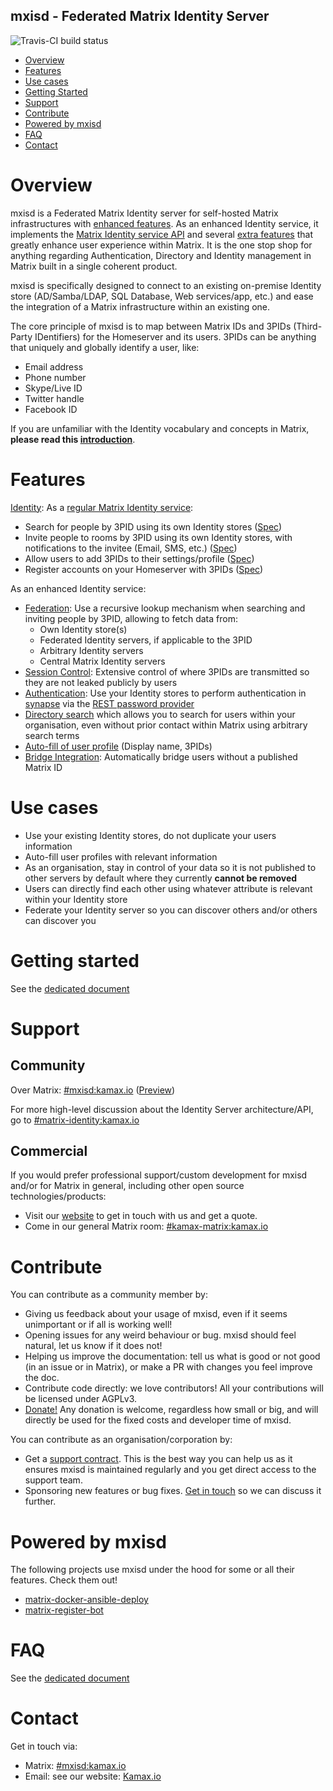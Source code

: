 mxisd - Federated Matrix Identity Server
----------------------------------------
![Travis-CI build status](https://travis-ci.org/kamax-matrix/mxisd.svg?branch=master)  

- [Overview](#overview)
- [Features](#features)
- [Use cases](#use-cases)
- [Getting Started](#getting-started)
- [Support](#support)
- [Contribute](#contribute)
- [Powered by mxisd](#powered-by-mxisd)
- [FAQ](#faq)
- [Contact](#contact)

# Overview
mxisd is a Federated Matrix Identity server for self-hosted Matrix infrastructures with [enhanced features](#features).
As an enhanced Identity service, it implements the [Matrix Identity service API](https://kamax.io/matrix/api/identity_service/unstable.html)
and several [extra features](#features) that greatly enhance user experience within Matrix.
It is the one stop shop for anything regarding Authentication, Directory and Identity management in Matrix built in a
single coherent product.
  
mxisd is specifically designed to connect to an existing on-premise Identity store (AD/Samba/LDAP, SQL Database,
Web services/app, etc.) and ease the integration of a Matrix infrastructure within an existing one.

The core principle of mxisd is to map between Matrix IDs and 3PIDs (Third-Party IDentifiers) for the Homeserver and its
users. 3PIDs can be anything that uniquely and globally identify a user, like:
- Email address
- Phone number
- Skype/Live ID
- Twitter handle
- Facebook ID

If you are unfamiliar with the Identity vocabulary and concepts in Matrix, **please read this [introduction](docs/concepts.md)**.

# Features
[Identity](docs/features/identity.md): As a [regular Matrix Identity service](https://kamax.io/matrix/api/identity_service/unstable.html#general-principles):
- Search for people by 3PID using its own Identity stores
  ([Spec](https://kamax.io/matrix/api/identity_service/unstable.html#association-lookup))
- Invite people to rooms by 3PID using its own Identity stores, with notifications to the invitee (Email, SMS, etc.)
  ([Spec](https://kamax.io/matrix/api/identity_service/unstable.html#post-matrix-identity-api-v1-store-invite))
- Allow users to add 3PIDs to their settings/profile
  ([Spec](https://kamax.io/matrix/api/identity_service/unstable.html#establishing-associations))
- Register accounts on your Homeserver with 3PIDs
  ([Spec](https://kamax.io/matrix/api/identity_service/unstable.html#establishing-associations))

As an enhanced Identity service:
- [Federation](docs/features/federation.md): Use a recursive lookup mechanism when searching and inviting people by 3PID,
  allowing to fetch data from:
  - Own Identity store(s)
  - Federated Identity servers, if applicable to the 3PID
  - Arbitrary Identity servers
  - Central Matrix Identity servers
- [Session Control](docs/threepids/session/session.md): Extensive control of where 3PIDs are transmitted so they are not
  leaked publicly by users
- [Authentication](docs/features/authentication.md): Use your Identity stores to perform authentication in [synapse](https://github.com/matrix-org/synapse)
  via the [REST password provider](https://github.com/kamax-io/matrix-synapse-rest-auth)
- [Directory search](docs/features/directory.md) which allows you to search for users within your organisation,
  even without prior contact within Matrix using arbitrary search terms
- [Auto-fill of user profile](docs/features/authentication.md#profile-auto-fill) (Display name, 3PIDs)
- [Bridge Integration](docs/features/bridge-integration.md): Automatically bridge users without a published Matrix ID

# Use cases
- Use your existing Identity stores, do not duplicate your users information
- Auto-fill user profiles with relevant information
- As an organisation, stay in control of your data so it is not published to other servers by default where they
  currently **cannot be removed**
- Users can directly find each other using whatever attribute is relevant within your Identity store
- Federate your Identity server so you can discover others and/or others can discover you

# Getting started
See the [dedicated document](docs/getting-started.md)

# Support
## Community
Over Matrix: [#mxisd:kamax.io](https://matrix.to/#/#mxisd:kamax.io) ([Preview](https://view.matrix.org/room/!NPRUEisLjcaMtHIzDr:kamax.io/))

For more high-level discussion about the Identity Server architecture/API, go to  [#matrix-identity:kamax.io](https://matrix.to/#/#matrix-identity:kamax.io)

## Commercial
If you would prefer professional support/custom development for mxisd and/or for Matrix in general, including other open
source technologies/products:
- Visit our [website](https://www.kamax.io/) to get in touch with us and get a quote.
- Come in our general Matrix room: [#kamax-matrix:kamax.io](https://matrix.to/#/#kamax-matrix:kamax.io)

# Contribute 
You can contribute as a community member by:
- Giving us feedback about your usage of mxisd, even if it seems unimportant or if all is working well!
- Opening issues for any weird behaviour or bug. mxisd should feel natural, let us know if it does not!
- Helping us improve the documentation: tell us what is good or not good (in an issue or in Matrix), or make a PR with
changes you feel improve the doc.
- Contribute code directly: we love contributors! All your contributions will be licensed under AGPLv3.
- [Donate!](https://liberapay.com/maximusdor/) Any donation is welcome, regardless how small or big, and will directly
be used for the fixed costs and developer time of mxisd.

You can contribute as an organisation/corporation by:
- Get a [support contract](#commercial). This is the best way you can help us as it ensures mxisd is
maintained regularly and you get direct access to the support team.
- Sponsoring new features or bug fixes. [Get in touch](#contact) so we can discuss it further.

# Powered by mxisd
The following projects use mxisd under the hood for some or all their features. Check them out!
- [matrix-docker-ansible-deploy](https://github.com/spantaleev/matrix-docker-ansible-deploy)
- [matrix-register-bot](https://github.com/krombel/matrix-register-bot)

# FAQ
See the [dedicated document](docs/faq.md)

# Contact
Get in touch via:
- Matrix: [#mxisd:kamax.io](https://matrix.to/#/#mxisd:kamax.io)
- Email: see our website: [Kamax.io](https://www.kamax.io)
